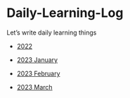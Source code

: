 # Daily-Learning-Log
Let’s write daily learning things 

- [2022](https://github.com/superbderrick/Daily-Learning-Log/tree/main/2022)

- [2023 January](https://github.com/superbderrick/Daily-Learning-Log/blob/main/2023/2023_01.md)
- [2023 February](https://github.com/superbderrick/Daily-Learning-Log/blob/main/2023/2023_02.md)
- [2023 March](https://github.com/superbderrick/Daily-Learning-Log/blob/main/2023/2023_03.md)



